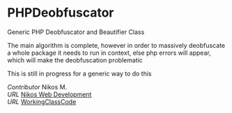 PHPDeobfuscator
===============

Generic PHP Deobfuscator and Beautifier Class

The main algorithm is complete,
however in order to massively deobfuscate a whole package
it needs to run in context, else php errors will appear, which will make the
deobfuscation problematic

This is still in progress for a generic way to do this

*Contributor* Nikos M.  
*URL* [Nikos Web Development](http://nikos-web-development.netai.net/ "Nikos Web Development")  
*URL* [WorkingClassCode](http://workingclasscode.uphero.com/ "Working Class Code")  
